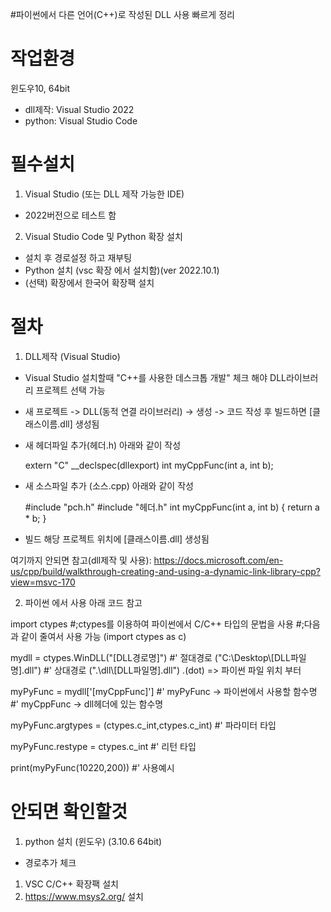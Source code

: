 #파이썬에서 다른 언어(C++)로 작성된 DLL 사용 빠르게 정리

작업환경
===================================


윈도우10, 64bit
- dll제작: Visual Studio 2022
- python: Visual Studio Code 




필수설치
===================================


1. Visual Studio (또는 DLL 제작 가능한 IDE)
 - 2022버전으로 테스트 함
 
2. Visual Studio Code 및 Python 확장 설치
 - 설치 후 경로설정 하고 재부팅
 - Python 설치 (vsc 확장 에서 설치함)(ver 2022.10.1)
 - (선택) 확장에서 한국어 확장팩 설치
 
 
 
 
절차
===================================


1. DLL제작 (Visual Studio)

 - Visual Studio 설치할때 "C++를 사용한 데스크톱 개발" 체크 해야 DLL라이브러리 프로젝트 선택 가능
 
 - 새 프로젝트 -> DLL(동적 연결 라이브러리) -> 생성 -> 코드 작성 후 빌드하면 [클래스이름.dll] 생성됨
 
 - 새 헤더파일 추가(헤더.h) 
	아래와 같이 작성
  
	extern "C" __declspec(dllexport) int myCppFunc(int a, int b);
	
 - 새 소스파일 추가 (소스.cpp)
	아래와 같이 작성
  
	#include "pch.h"
	#include "헤더.h"
	int myCppFunc(int a, int b) { return a * b; }

 - 빌드
	해당 프로젝트 위치에 [클래스이름.dll] 생성됨

 
여기까지 안되면 참고(dll제작 및 사용): https://docs.microsoft.com/en-us/cpp/build/walkthrough-creating-and-using-a-dynamic-link-library-cpp?view=msvc-170



2. 파이썬 에서 사용
아래 코드 참고

import ctypes 
#;ctypes를 이용하여 파이썬에서 C/C++ 타입의 문법을 사용
#;다음과 같이 줄여서 사용 가능 (import ctypes as c)

mydll = ctypes.WinDLL("[DLL경로명]")
#' 절대경로 ("C:\\Desktop\\[DLL파일명].dll")
#' 상대경로 (".\\dll\\[DLL파일명].dll")   .(dot) => 파이썬 파일 위치 부터

myPyFunc = mydll['[myCppFunc]']
#' myPyFunc -> 파이썬에서 사용할 함수명
#' myCppFunc -> dll헤더에 있는 함수명

myPyFunc.argtypes = (ctypes.c_int,ctypes.c_int)
#' 파라미터 타입

myPyFunc.restype = ctypes.c_int
#' 리턴 타입

print(myPyFunc(10220,200))
#' 사용예시
















안되면 확인할것
===================================

1. python 설치 (윈도우) (3.10.6 64bit)
 - 경로추가 체크
1. VSC C/C++ 확장팩 설치
1. https://www.msys2.org/ 설치

